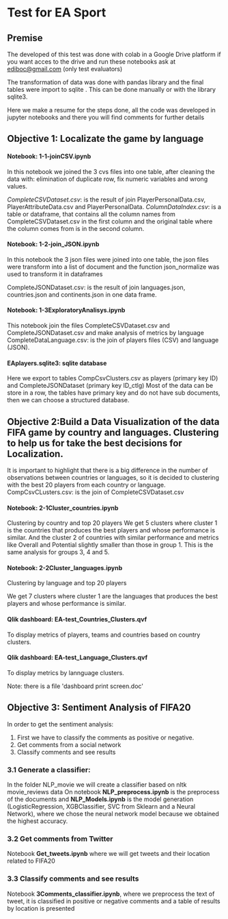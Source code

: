 # Test for EA Sport


## Premise

The developed of this test was done with colab in a Google Drive platform if you want acces to the drive and run these notebooks ask at ediboc@gmail.com (only test evaluators)

The transformation of data was done with pandas library  and the final tables were import to sqlite . This can be done manually or with the library sqlite3.

Here we make a resume for the steps done, all the code was developed in jupyter notebooks and there you will find comments for further details

## Objective 1: Localizate the game by language

#### Notebook: 1-1-joinCSV.ipynb

In this notebook we joined the 3 cvs files into one table, after cleaning the data with: elimination of duplicate row, fix numeric variables and wrong values.

*CompleteCSVDataset.csv*: is the result of join PlayerPersonalData.csv, PlayerAttributeData.csv and PlayerPersonalData.
*ColumnDataIndex.csv*: is a table or dataframe, that contains all the column names from CompleteCSVDataset.csv in the first column and the original table where the column comes from is in the second column.

#### Notebook: 1-2-join_JSON.ipynb

In this notebook the 3 json files were joined into one table, the json files were transform into a list of document and the function json_normalize was used to transform it in dataframes

CompleteJSONDataset.csv: is the result of join languages.json, countries.json and continents.json in one data frame.

#### Notebook: 1-3ExploratoryAnalisys.ipynb
This notebook join the files CompleteCSVDataset.csv and CompleteJSONDataset.csv and make analysis of metrics by language
CompleteDataLanguage.csv: is the join of players files (CSV) and language (JSON).


#### EAplayers.sqlite3: sqlite database
Here we export to tables CompCsvClusters.csv as players (primary key ID) and CompleteJSONDataset (primary key ID_ctlg)
Most of the data can be store in a row, the tables have primary key and do not have sub documents, then we can choose a structured database.
 
## Objective 2:Build a Data Visualization of the data FIFA game by country and languages. Clustering to help us for take the best decisions for Localization.

It is important to highlight that there is a big difference in the number of observations between countries or languages, so it is decided to clustering with the best 20 players from each country or language.
CompCsvCLusters.csv: is the join of CompleteCSVDataset.csv

#### Notebook: 2-1Cluster_countries.ipynb
Clustering by country and top 20 players
We get 5 clusters where cluster 1 is the countries that produces the best players and whose performance is similar.
And the cluster 2 of countries with similar performance and metrics like Overall and Potential slightly smaller than those in group 1.
This is the same analysis for groups 3, 4 and 5.

#### Notebook: 2-2Cluster_languages.ipynb
Clustering by language and top 20 players

We get 7 clusters where cluster 1 are the languages that produces the best players and whose performance is similar.

#### Qlik dashboard: EA-test_Countries_Clusters.qvf
To display metrics of players, teams and countries based on country clusters.

#### Qlik dashboard: EA-test_Language_Clusters.qvf
To display metrics by lannguage clusters.

Note: there is a file 'dashboard print screen.doc'

## Objective 3: Sentiment Analysis of FIFA20

In order to get the sentiment analysis:
1) First we have to classify the comments as positive or negative.
2) Get comments from a social network
3) Classify comments and see results


### 3.1 Generate a classifier: 
In the folder NLP_movie we will create a classifier based on nltk movie_reviews data
On notebook **NLP_preprocess.ipynb** is the preprocess of the documents and **NLP_Models.ipynb** is the model generation (LogisticRegression, XGBClassifier, SVC from Sklearn and a Neural Network), where we chose the neural network model because we obtained the highest accuracy.

### 3.2 Get comments from Twitter
Notebook **Get_tweets.ipynb** where we will get tweets and their location related to FIFA20

### 3.3  Classify comments and see results
Notebook **3Comments_classifier.ipynb**, where we preprocess the text of tweet, it is classified in positive or negative comments and a table of results by location is presented
